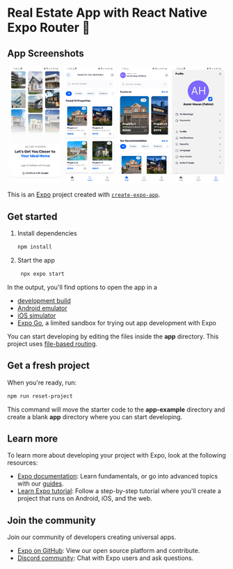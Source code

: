 # Real Estate App with React Native Expo Router 👋


## App Screenshots

<p align="center">
  <img src="https://github.com/fahim32446/Real-state-app-react-native-expo-/raw/main/Screenshot_20250207_232244_Expo%20Go.jpg" width="24%">
  <img src="https://github.com/fahim32446/Real-state-app-react-native-expo-/raw/main/Screenshot_20250207_232231_Expo%20Go.jpg" width="24%">
  <img src="https://github.com/fahim32446/Real-state-app-react-native-expo-/raw/main/Screenshot_20250207_232225_Expo%20Go.jpg" width="24%">
  <img src="https://github.com/fahim32446/Real-state-app-react-native-expo-/raw/main/Screenshot_20250207_232235_Expo%20Go.jpg" width="24%">
</p>


This is an [Expo](https://expo.dev) project created with [`create-expo-app`](https://www.npmjs.com/package/create-expo-app).

## Get started

1. Install dependencies

   ```bash
   npm install
   ```

2. Start the app

   ```bash
    npx expo start
   ```

In the output, you'll find options to open the app in a

- [development build](https://docs.expo.dev/develop/development-builds/introduction/)
- [Android emulator](https://docs.expo.dev/workflow/android-studio-emulator/)
- [iOS simulator](https://docs.expo.dev/workflow/ios-simulator/)
- [Expo Go](https://expo.dev/go), a limited sandbox for trying out app development with Expo

You can start developing by editing the files inside the **app** directory. This project uses [file-based routing](https://docs.expo.dev/router/introduction).

## Get a fresh project

When you're ready, run:

```bash
npm run reset-project
```

This command will move the starter code to the **app-example** directory and create a blank **app** directory where you can start developing.

## Learn more

To learn more about developing your project with Expo, look at the following resources:

- [Expo documentation](https://docs.expo.dev/): Learn fundamentals, or go into advanced topics with our [guides](https://docs.expo.dev/guides).
- [Learn Expo tutorial](https://docs.expo.dev/tutorial/introduction/): Follow a step-by-step tutorial where you'll create a project that runs on Android, iOS, and the web.

## Join the community

Join our community of developers creating universal apps.

- [Expo on GitHub](https://github.com/expo/expo): View our open source platform and contribute.
- [Discord community](https://chat.expo.dev): Chat with Expo users and ask questions.
